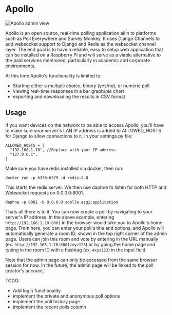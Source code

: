 # Apollo

![Apollo admin view](https://github.com/maliesa96/apollo/blob/master/screenshots/admin_page.png)

Apollo is an open source, real-time polling application akin to platforms such as Poll Everywhere and Survey Monkey. It uses Django Channels to add websocket support to Django and Redis as the websocket channel layer.
The end goal is to have a reliable, easy to setup web application that can be installed on a Raspberry Pi and will serve as a viable alternative to the paid services mentioned, particularly in academic and corporate environments.

At this time Apollo's functionality is limited to:
* Starting either a multiple choice, binary (yes/no), or numeric poll
* viewing real-time responses in a bar graph/pie chart
* exporting and downloading the results in CSV format

## Usage

If you want devices on the network to be able to access Apollo, you'll have to make sure your server's LAN IP address is added to ALLOWED_HOSTS for Django to allow connections to it. In your settings.py file:

```
ALLOWED_HOSTS = [
  "192.168.1.10", //Replace with your IP address
  "127.0.0.1",
]
```

Make sure you have redis installed via docker, then run:

`docker run -p 6379:6379 -d redis:2.8`

This starts the redis server. We then use daphne to listen for both HTTP and Websocket requests on 0.0.0.0:8001.

`daphne -p 8001 -b 0.0.0.0 apollo.asgi:application`

Thats all there is to it. You can now create a poll by navigating to your server's IP address. In the above example, entering `http://192.168.1.10:8001` in the browser would take you to Apollo's home page. From here, you can enter your poll's title and options, and Apollo will automatically generate a room ID, shown in the top right corner of the admin page. Users can join this room and vote by entering in the URL manually (ex. `http://192.168.1.10:8001/xyz123`) or by going the home page and typing in the room ID with a hashtag (ex. `#xyz123`) in the input field.

Note that the admin page can only be accessed from the same browser session for now. In the future, the admin page will be linked to the poll creator's account.

TODO:
* Add login functionality
* implement the private and anonymous poll options
* implement the poll history page
* implement the recent polls column
